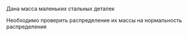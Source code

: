 Дана масса маленьких стальных деталек

Необходимо проверить распределение их массы на нормальность распределения
